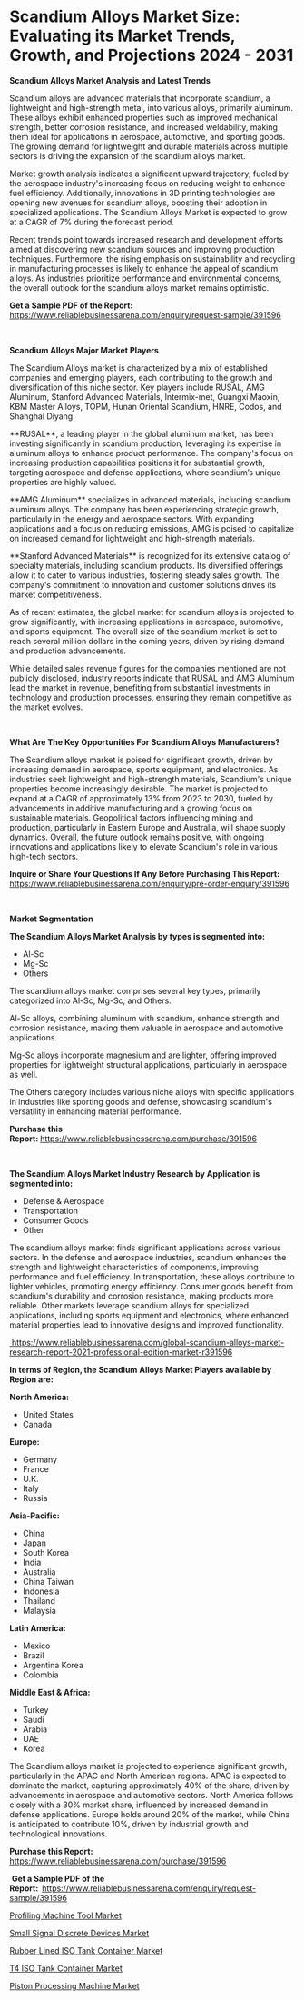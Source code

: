 <p><h1>Scandium Alloys Market Size: Evaluating its Market Trends, Growth, and Projections 2024 - 2031</h1></p><p><strong>Scandium Alloys Market Analysis and Latest Trends</strong></p>
<p><p>Scandium alloys are advanced materials that incorporate scandium, a lightweight and high-strength metal, into various alloys, primarily aluminum. These alloys exhibit enhanced properties such as improved mechanical strength, better corrosion resistance, and increased weldability, making them ideal for applications in aerospace, automotive, and sporting goods. The growing demand for lightweight and durable materials across multiple sectors is driving the expansion of the scandium alloys market.</p><p>Market growth analysis indicates a significant upward trajectory, fueled by the aerospace industry's increasing focus on reducing weight to enhance fuel efficiency. Additionally, innovations in 3D printing technologies are opening new avenues for scandium alloys, boosting their adoption in specialized applications. The Scandium Alloys Market is expected to grow at a CAGR of 7% during the forecast period.</p><p>Recent trends point towards increased research and development efforts aimed at discovering new scandium sources and improving production techniques. Furthermore, the rising emphasis on sustainability and recycling in manufacturing processes is likely to enhance the appeal of scandium alloys. As industries prioritize performance and environmental concerns, the overall outlook for the scandium alloys market remains optimistic.</p></p>
<p><strong>Get a Sample PDF of the Report:&nbsp;</strong> <a href="https://www.reliablebusinessarena.com/enquiry/request-sample/391596?utm_campaign=1685&utm_medium=2&utm_source=Github&utm_content=ia&utm_term=26102024&utm_id=scandium-alloys">https://www.reliablebusinessarena.com/enquiry/request-sample/391596</a></p>
<p>&nbsp;</p>
<p><strong>Scandium Alloys Major Market Players</strong></p>
<p><p>The Scandium Alloys market is characterized by a mix of established companies and emerging players, each contributing to the growth and diversification of this niche sector. Key players include RUSAL, AMG Aluminum, Stanford Advanced Materials, Intermix-met, Guangxi Maoxin, KBM Master Alloys, TOPM, Hunan Oriental Scandium, HNRE, Codos, and Shanghai Diyang.</p><p>**RUSAL**, a leading player in the global aluminum market, has been investing significantly in scandium production, leveraging its expertise in aluminum alloys to enhance product performance. The company's focus on increasing production capabilities positions it for substantial growth, targeting aerospace and defense applications, where scandium’s unique properties are highly valued.</p><p>**AMG Aluminum** specializes in advanced materials, including scandium aluminum alloys. The company has been experiencing strategic growth, particularly in the energy and aerospace sectors. With expanding applications and a focus on reducing emissions, AMG is poised to capitalize on increased demand for lightweight and high-strength materials.</p><p>**Stanford Advanced Materials** is recognized for its extensive catalog of specialty materials, including scandium products. Its diversified offerings allow it to cater to various industries, fostering steady sales growth. The company's commitment to innovation and customer solutions drives its market competitiveness.</p><p>As of recent estimates, the global market for scandium alloys is projected to grow significantly, with increasing applications in aerospace, automotive, and sports equipment. The overall size of the scandium market is set to reach several million dollars in the coming years, driven by rising demand and production advancements.</p><p>While detailed sales revenue figures for the companies mentioned are not publicly disclosed, industry reports indicate that RUSAL and AMG Aluminum lead the market in revenue, benefiting from substantial investments in technology and production processes, ensuring they remain competitive as the market evolves.</p></p>
<p>&nbsp;</p>
<p><strong>What Are The Key Opportunities For Scandium Alloys Manufacturers?</strong></p>
<p><p>The Scandium alloys market is poised for significant growth, driven by increasing demand in aerospace, sports equipment, and electronics. As industries seek lightweight and high-strength materials, Scandium's unique properties become increasingly desirable. The market is projected to expand at a CAGR of approximately 13% from 2023 to 2030, fueled by advancements in additive manufacturing and a growing focus on sustainable materials. Geopolitical factors influencing mining and production, particularly in Eastern Europe and Australia, will shape supply dynamics. Overall, the future outlook remains positive, with ongoing innovations and applications likely to elevate Scandium's role in various high-tech sectors.</p></p>
<p><strong>Inquire or Share Your Questions If Any Before Purchasing This Report:</strong> <a href="https://www.reliablebusinessarena.com/enquiry/pre-order-enquiry/391596?utm_campaign=1685&utm_medium=2&utm_source=Github&utm_content=ia&utm_term=26102024&utm_id=scandium-alloys">https://www.reliablebusinessarena.com/enquiry/pre-order-enquiry/391596</a></p>
<p>&nbsp;</p>
<p><strong>Market Segmentation</strong></p>
<p><strong>The Scandium Alloys Market Analysis by types is segmented into:</strong></p>
<p><ul><li>Al-Sc</li><li>Mg-Sc</li><li>Others</li></ul></p>
<p><p>The scandium alloys market comprises several key types, primarily categorized into Al-Sc, Mg-Sc, and Others. </p><p>Al-Sc alloys, combining aluminum with scandium, enhance strength and corrosion resistance, making them valuable in aerospace and automotive applications. </p><p>Mg-Sc alloys incorporate magnesium and are lighter, offering improved properties for lightweight structural applications, particularly in aerospace as well. </p><p>The Others category includes various niche alloys with specific applications in industries like sporting goods and defense, showcasing scandium's versatility in enhancing material performance.</p></p>
<p><strong>Purchase this Report:&nbsp;</strong><a href="https://www.reliablebusinessarena.com/purchase/391596?utm_campaign=1685&utm_medium=2&utm_source=Github&utm_content=ia&utm_term=26102024&utm_id=scandium-alloys">https://www.reliablebusinessarena.com/purchase/391596</a></p>
<p>&nbsp;</p>
<p><strong>The Scandium Alloys Market Industry Research by Application is segmented into:</strong></p>
<p><ul><li>Defense & Aerospace</li><li>Transportation</li><li>Consumer Goods</li><li>Other</li></ul></p>
<p><p>The scandium alloys market finds significant applications across various sectors. In the defense and aerospace industries, scandium enhances the strength and lightweight characteristics of components, improving performance and fuel efficiency. In transportation, these alloys contribute to lighter vehicles, promoting energy efficiency. Consumer goods benefit from scandium's durability and corrosion resistance, making products more reliable. Other markets leverage scandium alloys for specialized applications, including sports equipment and electronics, where enhanced material properties lead to innovative designs and improved functionality.</p></p>
<p><a href="https://www.reliablebusinessarena.com/global-scandium-alloys-market-research-report-2021-professional-edition-market-r391596?utm_campaign=1685&utm_medium=2&utm_source=Github&utm_content=ia&utm_term=26102024&utm_id=scandium-alloys">&nbsp;https://www.reliablebusinessarena.com/global-scandium-alloys-market-research-report-2021-professional-edition-market-r391596</a></p>
<p><strong>In terms of Region, the Scandium Alloys Market Players available by Region are:</strong></p>
<p>
    <p> <strong> North America: </strong>
        <ul>
            <li>United States</li>
            <li>Canada</li>
        </ul>
        </p> 
    <p> <strong> Europe: </strong>
        <ul>
            <li>Germany</li>
            <li>France</li>
            <li>U.K.</li>
            <li>Italy</li>
            <li>Russia</li>
        </ul>
        </p> 
    <p> <strong> Asia-Pacific: </strong>
        <ul>
            <li>China</li>
            <li>Japan</li>
            <li>South Korea</li>
            <li>India</li>
            <li>Australia</li>
            <li>China Taiwan</li>
            <li>Indonesia</li>
            <li>Thailand</li>
            <li>Malaysia</li>
        </ul>
        </p> 
    <p> <strong> Latin America: </strong>
        <ul>
            <li>Mexico</li>
            <li>Brazil</li>
            <li>Argentina Korea</li>
            <li>Colombia</li>
        </ul>
        </p> 
    <p> <strong> Middle East & Africa: </strong>
        <ul>
            <li>Turkey</li>
            <li>Saudi</li>
            <li>Arabia</li>
            <li>UAE</li>
            <li>Korea</li>
        </ul>
    </p>
    </p>
<p><p>The Scandium alloys market is projected to experience significant growth, particularly in the APAC and North American regions. APAC is expected to dominate the market, capturing approximately 40% of the share, driven by advancements in aerospace and automotive sectors. North America follows closely with a 30% market share, influenced by increased demand in defense applications. Europe holds around 20% of the market, while China is anticipated to contribute 10%, driven by industrial growth and technological innovations.</p></p>
<p><strong>Purchase this Report: </strong><a href="https://www.reliablebusinessarena.com/purchase/391596?utm_campaign=1685&utm_medium=2&utm_source=Github&utm_content=ia&utm_term=26102024&utm_id=scandium-alloys">https://www.reliablebusinessarena.com/purchase/391596</a></p>
<p>&nbsp;<strong>Get a Sample PDF of the Report:&nbsp;&nbsp;</strong><a href="https://www.reliablebusinessarena.com/enquiry/request-sample/391596?utm_campaign=1685&utm_medium=2&utm_source=Github&utm_content=ia&utm_term=26102024&utm_id=scandium-alloys">https://www.reliablebusinessarena.com/enquiry/request-sample/391596</a></p>
<p><strong></strong></p>
<p><p><a href="https://www.linkedin.com/pulse/market-forecasting-change-global-profiling-machine-tool-dynamics-g5nff?utm_campaign=1685&utm_medium=2&utm_source=Github&utm_content=ia&utm_term=26102024&utm_id=scandium-alloys">Profiling Machine Tool Market</a></p><p><a href="https://www.linkedin.com/pulse/opportunities-challenges-small-signal-discrete-devices-on0je?utm_campaign=1685&utm_medium=2&utm_source=Github&utm_content=ia&utm_term=26102024&utm_id=scandium-alloys">Small Signal Discrete Devices Market</a></p><p><a href="https://www.linkedin.com/pulse/rubber-lined-iso-tank-container-market-size-share-growth-analysis-tkjhf?utm_campaign=1685&utm_medium=2&utm_source=Github&utm_content=ia&utm_term=26102024&utm_id=scandium-alloys">Rubber Lined ISO Tank Container Market</a></p><p><a href="https://www.linkedin.com/pulse/global-t4-iso-tank-container-market-trends-innovations-forward-looking-hkfbf?utm_campaign=1685&utm_medium=2&utm_source=Github&utm_content=ia&utm_term=26102024&utm_id=scandium-alloys">T4 ISO Tank Container Market</a></p><p><a href="https://www.linkedin.com/pulse/global-piston-processing-machine-market-opportunities-forecast-bi4of?utm_campaign=1685&utm_medium=2&utm_source=Github&utm_content=ia&utm_term=26102024&utm_id=scandium-alloys">Piston Processing Machine Market</a></p></p>